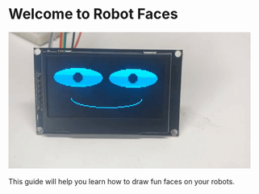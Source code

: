 # Welcome to Robot Faces

![](./img/eye-scanner.gif)

This guide will help you learn how to draw fun faces on your robots.



